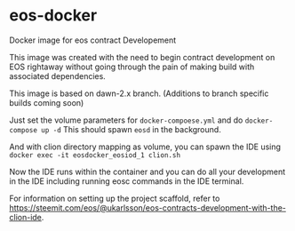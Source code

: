 # eos-docker
Docker image for eos contract Developement

This image was created with the need to begin contract development on EOS rightaway 
without going through the pain of making build with associated dependencies.


This image is based on dawn-2.x branch. (Additions to branch specific builds coming soon)

Just set the volume parameters for `docker-compoese.yml` and do `docker-compose up -d`
This should spawn `eosd` in the background.

And with clion directory mapping as volume, you can spawn the IDE using 
`docker exec -it eosdocker_eosiod_1 clion.sh`

Now the IDE runs within the container and you can do all your development in the IDE including running eosc commands in the 
IDE terminal. 

For information on setting up the project scaffold, 
refer to https://steemit.com/eos/@ukarlsson/eos-contracts-development-with-the-clion-ide. 
